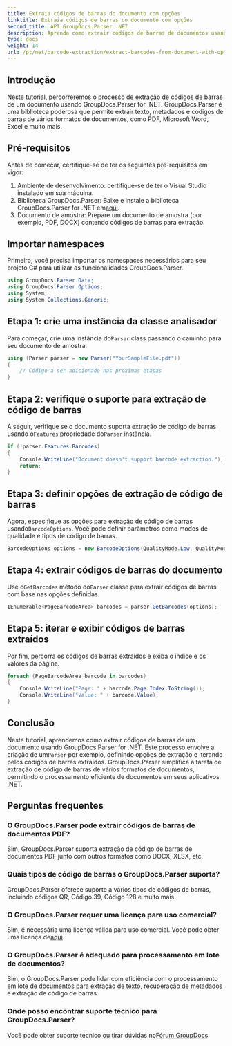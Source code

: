 ```yaml
---
title: Extraia códigos de barras do documento com opções
linktitle: Extraia códigos de barras do documento com opções
second_title: API GroupDocs.Parser .NET
description: Aprenda como extrair códigos de barras de documentos usando GroupDocs.Parser for .NET. Tutorial abrangente com exemplos de código e perguntas frequentes.
type: docs
weight: 14
url: /pt/net/barcode-extraction/extract-barcodes-from-document-with-options/
---
```

## Introdução
Neste tutorial, percorreremos o processo de extração de códigos de barras de um documento usando GroupDocs.Parser for .NET. GroupDocs.Parser é uma biblioteca poderosa que permite extrair texto, metadados e códigos de barras de vários formatos de documentos, como PDF, Microsoft Word, Excel e muito mais.
## Pré-requisitos
Antes de começar, certifique-se de ter os seguintes pré-requisitos em vigor:
1. Ambiente de desenvolvimento: certifique-se de ter o Visual Studio instalado em sua máquina.
2.  Biblioteca GroupDocs.Parser: Baixe e instale a biblioteca GroupDocs.Parser for .NET em[aqui](https://releases.groupdocs.com/parser/net/).
3. Documento de amostra: Prepare um documento de amostra (por exemplo, PDF, DOCX) contendo códigos de barras para extração.

## Importar namespaces
Primeiro, você precisa importar os namespaces necessários para seu projeto C# para utilizar as funcionalidades GroupDocs.Parser.
```csharp
using GroupDocs.Parser.Data;
using GroupDocs.Parser.Options;
using System;
using System.Collections.Generic;
```
## Etapa 1: crie uma instância da classe analisador
 Para começar, crie uma instância do`Parser` class passando o caminho para seu documento de amostra.
```csharp
using (Parser parser = new Parser("YourSampleFile.pdf"))
{
    // Código a ser adicionado nas próximas etapas
}
```
## Etapa 2: verifique o suporte para extração de código de barras
 A seguir, verifique se o documento suporta extração de código de barras usando o`Features` propriedade do`Parser` instância.
```csharp
if (!parser.Features.Barcodes)
{
    Console.WriteLine("Document doesn't support barcode extraction.");
    return;
}
```
## Etapa 3: definir opções de extração de código de barras
 Agora, especifique as opções para extração de código de barras usando`BarcodeOptions`. Você pode definir parâmetros como modos de qualidade e tipos de código de barras.
```csharp
BarcodeOptions options = new BarcodeOptions(QualityMode.Low, QualityMode.Low, "QR");
```
## Etapa 4: extrair códigos de barras do documento
 Use o`GetBarcodes` método do`Parser` classe para extrair códigos de barras com base nas opções definidas.
```csharp
IEnumerable<PageBarcodeArea> barcodes = parser.GetBarcodes(options);
```
## Etapa 5: iterar e exibir códigos de barras extraídos
Por fim, percorra os códigos de barras extraídos e exiba o índice e os valores da página.
```csharp
foreach (PageBarcodeArea barcode in barcodes)
{
    Console.WriteLine("Page: " + barcode.Page.Index.ToString());
    Console.WriteLine("Value: " + barcode.Value);
}
```

## Conclusão
 Neste tutorial, aprendemos como extrair códigos de barras de um documento usando GroupDocs.Parser for .NET. Este processo envolve a criação de um`Parser` por exemplo, definindo opções de extração e iterando pelos códigos de barras extraídos. GroupDocs.Parser simplifica a tarefa de extração de código de barras de vários formatos de documentos, permitindo o processamento eficiente de documentos em seus aplicativos .NET.

## Perguntas frequentes
### O GroupDocs.Parser pode extrair códigos de barras de documentos PDF?
Sim, GroupDocs.Parser suporta extração de código de barras de documentos PDF junto com outros formatos como DOCX, XLSX, etc.
### Quais tipos de código de barras o GroupDocs.Parser suporta?
GroupDocs.Parser oferece suporte a vários tipos de códigos de barras, incluindo códigos QR, Código 39, Código 128 e muito mais.
### O GroupDocs.Parser requer uma licença para uso comercial?
 Sim, é necessária uma licença válida para uso comercial. Você pode obter uma licença de[aqui](https://purchase.groupdocs.com/buy).
### O GroupDocs.Parser é adequado para processamento em lote de documentos?
Sim, o GroupDocs.Parser pode lidar com eficiência com o processamento em lote de documentos para extração de texto, recuperação de metadados e extração de código de barras.
### Onde posso encontrar suporte técnico para GroupDocs.Parser?
 Você pode obter suporte técnico ou tirar dúvidas no[Fórum GroupDocs](https://forum.groupdocs.com/c/parser/17).